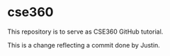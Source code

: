 # cse360

This repository is to serve as CSE360 GitHub tutorial.

This is a change reflecting a commit done by Justin.

